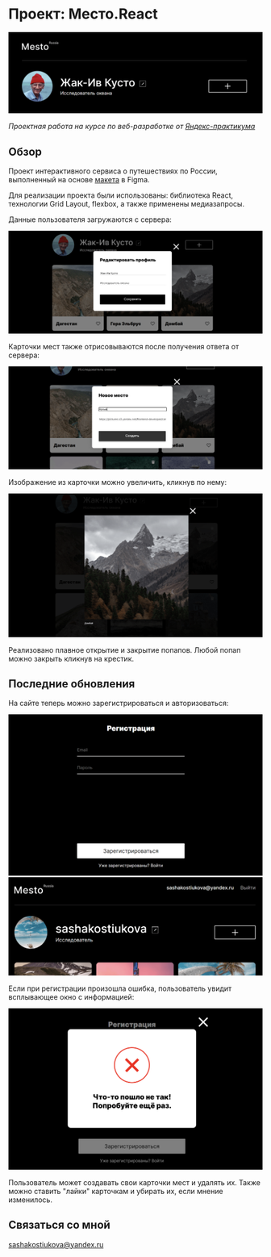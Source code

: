 # __Проект: Место.React__
<img src="./src/images/README-header.png" alt="Скриншот шапки сайта">

*Проектная работа на курсе по веб-разработке от [Яндекс-практикума](https://practicum.yandex.ru/ "Перейти на сайт практикума")*

## Обзор

Проект интерактивного сервиса о путешествиях по России, выполненный на основе [макета](https://www.figma.com/file/2cn9N9jSkmxD84oJik7xL7/JavaScript.-Sprint-4?node-id=0%3A1 "Посмотреть макет") в Figma. 

Для реализации проекта были использованы: библиотека React, технологии Grid Layout, flexbox, а также применены медиазапросы.

Данные пользователя загружаются с сервера:

<img src="./src/images/README-editpopup.png" alt="скриншот формы редактирования профиля">

Карточки мест также отрисовываются после получения ответа от сервера:

<img src="./src/images/README-addpopup.png" alt="скриншот формы создания новой карточки">

Изображение из карточки можно увеличить, кликнув по нему:

<img src="./src/images/README-imageview.png" alt="скриншот попапа просмотра изображения карточки">

Реализовано плавное открытие и закрытие попапов. Любой попап можно закрыть кликнув на крестик.

## Последние обновления

На сайте теперь можно зарегистрироваться и авторизоваться:

<img src="./src/images/README-registration.png" alt="скриншот формы регистрации пользователя">
<img src="./src/images/README-header-email.png" alt="скриншот шапки сайта авторизованного пользователя">

Если при регистрации произошла ошибка, пользователь увидит всплывающее окно с информацией:

<img src="./src/images/README-registration-error.png" alt="скриншот ошибки регистрации">

Пользователь может создавать свои карточки мест и удалять их. 
Также можно ставить "лайки" карточкам и убирать их, если мнение изменилось.

## __Связаться со мной__
sashakostiukova@yandex.ru
